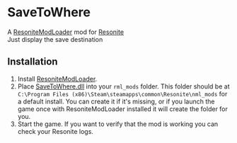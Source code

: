 # SaveToWhere

A [ResoniteModLoader](https://github.com/resonite-modding-group/ResoniteModLoader) mod for [Resonite](https://resonite.com/)  
Just display the save destination



## Installation
1. Install [ResoniteModLoader](https://github.com/resonite-modding-group/ResoniteModLoader).
1. Place [SaveToWhere.dll](https://github.com/rassi0429/Reso-SaveToWhere/releases/latest/download/SaveToWhere.dll) into your `rml_mods` folder. This folder should be at `C:\Program Files (x86)\Steam\steamapps\common\Resonite\nml_mods` for a default install. You can create it if it's missing, or if you launch the game once with ResoniteModLoader installed it will create the folder for you.
1. Start the game. If you want to verify that the mod is working you can check your Resonite logs.
